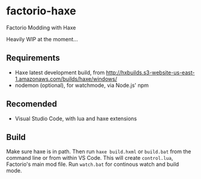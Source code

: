# factorio-haxe
Factorio Modding with Haxe

Heavily WIP at the moment...

## Requirements

- Haxe latest development build,
  from http://hxbuilds.s3-website-us-east-1.amazonaws.com/builds/haxe/windows/
- nodemon (optional), for watchmode, via Node.js' npm 

## Recomended

- Visual Studio Code, with lua and haxe extensions

## Build

Make sure haxe is in path. Then run `haxe build.hxml` or `build.bat` from the command line or from within VS Code. This will create `control.lua`, Factorio's main mod file. Run `watch.bat` for continous watch and build mode.
